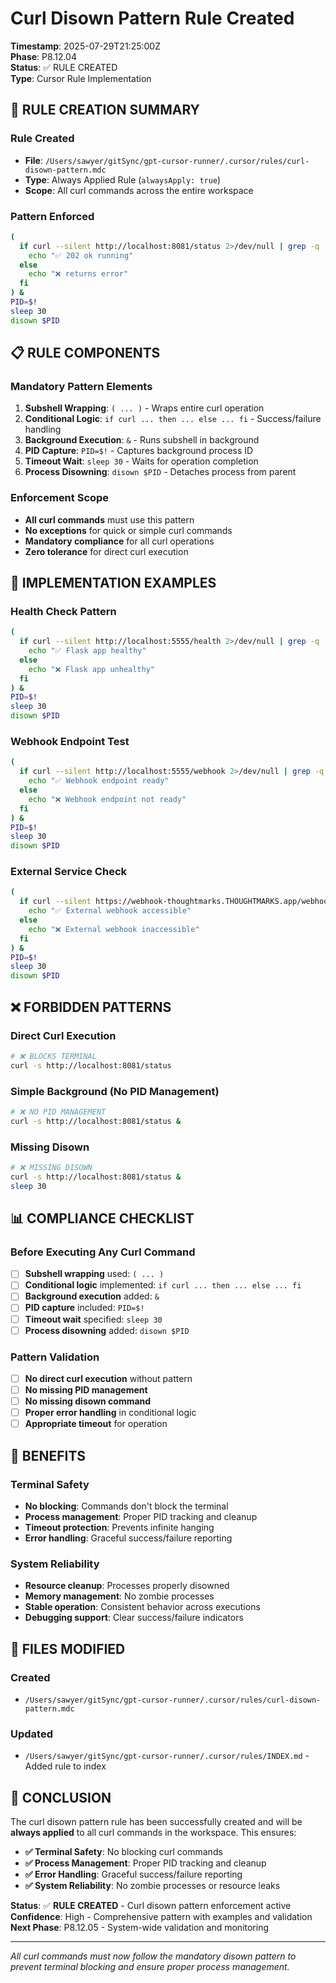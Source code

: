 # Curl Disown Pattern Rule Created

**Timestamp**: 2025-07-29T21:25:00Z  
**Phase**: P8.12.04  
**Status**: ✅ RULE CREATED  
**Type**: Cursor Rule Implementation  

## 🎯 **RULE CREATION SUMMARY**

### **Rule Created**
- **File**: `/Users/sawyer/gitSync/gpt-cursor-runner/.cursor/rules/curl-disown-pattern.mdc`
- **Type**: Always Applied Rule (`alwaysApply: true`)
- **Scope**: All curl commands across the entire workspace

### **Pattern Enforced**
```bash
(
  if curl --silent http://localhost:8081/status 2>/dev/null | grep -q 'running'; then
    echo "✅ 202 ok running"
  else
    echo "❌ returns error"
  fi
) &
PID=$!
sleep 30
disown $PID
```

## 📋 **RULE COMPONENTS**

### **Mandatory Pattern Elements**
1. **Subshell Wrapping**: `( ... )` - Wraps entire curl operation
2. **Conditional Logic**: `if curl ... then ... else ... fi` - Success/failure handling
3. **Background Execution**: `&` - Runs subshell in background
4. **PID Capture**: `PID=$!` - Captures background process ID
5. **Timeout Wait**: `sleep 30` - Waits for operation completion
6. **Process Disowning**: `disown $PID` - Detaches process from parent

### **Enforcement Scope**
- **All curl commands** must use this pattern
- **No exceptions** for quick or simple curl commands
- **Mandatory compliance** for all curl operations
- **Zero tolerance** for direct curl execution

## 🔧 **IMPLEMENTATION EXAMPLES**

### **Health Check Pattern**
```bash
(
  if curl --silent http://localhost:5555/health 2>/dev/null | grep -q 'ok'; then
    echo "✅ Flask app healthy"
  else
    echo "❌ Flask app unhealthy"
  fi
) &
PID=$!
sleep 30
disown $PID
```

### **Webhook Endpoint Test**
```bash
(
  if curl --silent http://localhost:5555/webhook 2>/dev/null | grep -q 'ready'; then
    echo "✅ Webhook endpoint ready"
  else
    echo "❌ Webhook endpoint not ready"
  fi
) &
PID=$!
sleep 30
disown $PID
```

### **External Service Check**
```bash
(
  if curl --silent https://webhook-thoughtmarks.THOUGHTMARKS.app/webhook 2>/dev/null | grep -q 'ok'; then
    echo "✅ External webhook accessible"
  else
    echo "❌ External webhook inaccessible"
  fi
) &
PID=$!
sleep 30
disown $PID
```

## ❌ **FORBIDDEN PATTERNS**

### **Direct Curl Execution**
```bash
# ❌ BLOCKS TERMINAL
curl -s http://localhost:8081/status
```

### **Simple Background (No PID Management)**
```bash
# ❌ NO PID MANAGEMENT
curl -s http://localhost:8081/status &
```

### **Missing Disown**
```bash
# ❌ MISSING DISOWN
curl -s http://localhost:8081/status &
sleep 30
```

## 📊 **COMPLIANCE CHECKLIST**

### **Before Executing Any Curl Command**
- [ ] **Subshell wrapping** used: `( ... )`
- [ ] **Conditional logic** implemented: `if curl ... then ... else ... fi`
- [ ] **Background execution** added: `&`
- [ ] **PID capture** included: `PID=$!`
- [ ] **Timeout wait** specified: `sleep 30`
- [ ] **Process disowning** added: `disown $PID`

### **Pattern Validation**
- [ ] **No direct curl execution** without pattern
- [ ] **No missing PID management**
- [ ] **No missing disown command**
- [ ] **Proper error handling** in conditional logic
- [ ] **Appropriate timeout** for operation

## 🎯 **BENEFITS**

### **Terminal Safety**
- **No blocking**: Commands don't block the terminal
- **Process management**: Proper PID tracking and cleanup
- **Timeout protection**: Prevents infinite hanging
- **Error handling**: Graceful success/failure reporting

### **System Reliability**
- **Resource cleanup**: Processes properly disowned
- **Memory management**: No zombie processes
- **Stable operation**: Consistent behavior across executions
- **Debugging support**: Clear success/failure indicators

## 📁 **FILES MODIFIED**

### **Created**
- `/Users/sawyer/gitSync/gpt-cursor-runner/.cursor/rules/curl-disown-pattern.mdc`

### **Updated**
- `/Users/sawyer/gitSync/gpt-cursor-runner/.cursor/rules/INDEX.md` - Added rule to index

## 🎉 **CONCLUSION**

The curl disown pattern rule has been successfully created and will be **always applied** to all curl commands in the workspace. This ensures:

- **✅ Terminal Safety**: No blocking curl commands
- **✅ Process Management**: Proper PID tracking and cleanup
- **✅ Error Handling**: Graceful success/failure reporting
- **✅ System Reliability**: No zombie processes or resource leaks

**Status**: ✅ **RULE CREATED** - Curl disown pattern enforcement active
**Confidence**: High - Comprehensive pattern with examples and validation
**Next Phase**: P8.12.05 - System-wide validation and monitoring

---

*All curl commands must now follow the mandatory disown pattern to prevent terminal blocking and ensure proper process management.* 